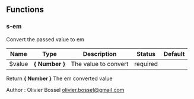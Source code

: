 ## Functions


### s-em

Convert the passed value to em



Name  |  Type  |  Description  |  Status  |  Default
------------  |  ------------  |  ------------  |  ------------  |  ------------
$value  |  **{ Number }**  |  The value to convert  |  required  |

Return **{ Number }** The em converted value

Author : Olivier Bossel <olivier.bossel@gmail.com>